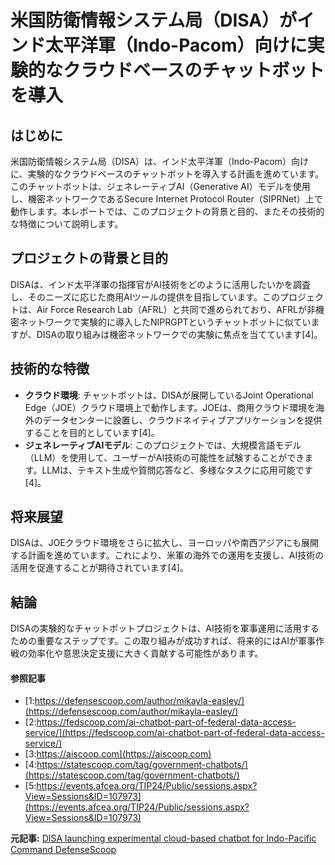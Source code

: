 # 米国防衛情報システム局（DISA）がインド太平洋軍（Indo-Pacom）向けに実験的なクラウドベースのチャットボットを導入

## はじめに

米国防衛情報システム局（DISA）は、インド太平洋軍（Indo-Pacom）向けに、実験的なクラウドベースのチャットボットを導入する計画を進めています。このチャットボットは、ジェネレーティブAI（Generative AI）モデルを使用し、機密ネットワークであるSecure Internet Protocol Router（SIPRNet）上で動作します。本レポートでは、このプロジェクトの背景と目的、またその技術的な特徴について説明します。

## プロジェクトの背景と目的

DISAは、インド太平洋軍の指揮官がAI技術をどのように活用したいかを調査し、そのニーズに応じた商用AIツールの提供を目指しています。このプロジェクトは、Air Force Research Lab（AFRL）と共同で進められており、AFRLが非機密ネットワークで実験的に導入したNIPRGPTというチャットボットに似ていますが、DISAの取り組みは機密ネットワークでの実験に焦点を当てています[4]。

## 技術的な特徴

- **クラウド環境**: チャットボットは、DISAが展開しているJoint Operational Edge（JOE）クラウド環境上で動作します。JOEは、商用クラウド環境を海外のデータセンターに設置し、クラウドネイティブアプリケーションを提供することを目的としています[4]。
- **ジェネレーティブAIモデル**: このプロジェクトでは、大規模言語モデル（LLM）を使用して、ユーザーがAI技術の可能性を試験することができます。LLMは、テキスト生成や質問応答など、多様なタスクに応用可能です[4]。

## 将来展望

DISAは、JOEクラウド環境をさらに拡大し、ヨーロッパや南西アジアにも展開する計画を進めています。これにより、米軍の海外での運用を支援し、AI技術の活用を促進することが期待されています[4]。

## 結論

DISAの実験的なチャットボットプロジェクトは、AI技術を軍事運用に活用するための重要なステップです。この取り組みが成功すれば、将来的にはAIが軍事作戦の効率化や意思決定支援に大きく貢献する可能性があります。

#### 参照記事
- [1:https://defensescoop.com/author/mikayla-easley/](https://defensescoop.com/author/mikayla-easley/)
- [2:https://fedscoop.com/ai-chatbot-part-of-federal-data-access-service/](https://fedscoop.com/ai-chatbot-part-of-federal-data-access-service/)
- [3:https://aiscoop.com](https://aiscoop.com)
- [4:https://statescoop.com/tag/government-chatbots/](https://statescoop.com/tag/government-chatbots/)
- [5:https://events.afcea.org/TIP24/Public/sessions.aspx?View=Sessions&ID=107973](https://events.afcea.org/TIP24/Public/sessions.aspx?View=Sessions&ID=107973)


**元記事:** [DISA launching experimental cloud-based chatbot for Indo-Pacific Command DefenseScoop](https://defensescoop.com/2025/03/25/disa-siprgpt-chatbot-indopacom-joint-operational-edge-cloud/)